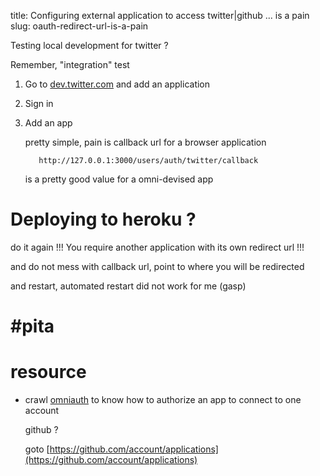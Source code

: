 title: Configuring external application to access twitter|github ... is a pain
slug: oauth-redirect-url-is-a-pain

Testing local development for twitter ?

Remember, "integration" test

1. Go to [dev.twitter.com](http://dev.twitter.com/) and add an application

2. Sign in

3. Add an app

    pretty simple, pain is callback url for a browser application

          http://127.0.0.1:3000/users/auth/twitter/callback
    
    is a pretty good value for a omni-devised app
    
Deploying to heroku ?
=====================

do it again !!! You require another application with its own redirect url !!!

and do not mess with callback url, point to where you will be redirected

and restart, automated restart did not work for me (gasp)

\#pita
======

resource
========

* crawl [omniauth](https://github.com/intridea/omniauth/tree/master/oa-oauth/lib/omniauth/strategies) to know how to authorize an app to connect to one account

    github ?
    
    goto [https://github.com/account/applications](https://github.com/account/applications)

